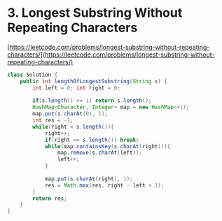 # 3. Longest Substring Without Repeating Characters

[https://leetcode.com/problems/longest-substring-without-repeating-characters/](https://leetcode.com/problems/longest-substring-without-repeating-characters/)  
  


```java
class Solution {
    public int lengthOfLongestSubstring(String s) {
        int left = 0; int right = 0;
        
        if(s.length() <= 1) return s.length();
        HashMap<Character, Integer> map = new HashMap<>();
        map.put(s.charAt(0), 1);
        int res = -1;
        while(right < s.length()){
            right++;
            if(right == s.length()) break;
            while(map.containsKey(s.charAt(right))){
                map.remove(s.charAt(left));
                left++;
            }
            
            map.put(s.charAt(right), 1);
            res = Math.max(res, right - left + 1);
        }
        return res;
    }
}
```

  


